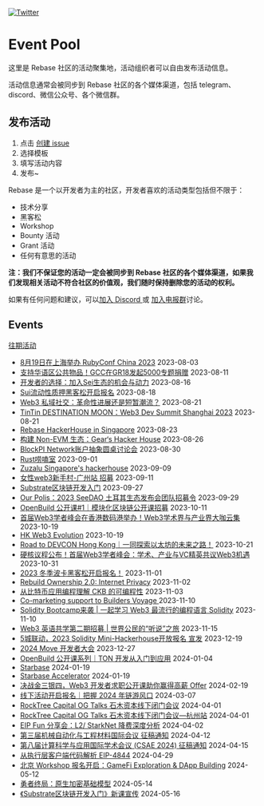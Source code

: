 [![Twitter](https://img.shields.io/twitter/url?label=Rebase&url=https%3A%2F%2Ftwitter.com%2FRebaseCommunity)](https://twitter.com/RebaseCommunity)

# Event Pool

这里是 Rebase 社区的活动聚集地，活动组织者可以自由发布活动信息。

活动信息通常会被同步到 Rebase 社区的各个媒体渠道，包括 telegram、discord、微信公众号、各个微信群。

## 发布活动

1. 点击 [创建 issue](https://github.com/rebase-network/event-pool/issues/new/choose)
2. 选择模板
3. 填写活动内容
4. 发布~

Rebase 是一个以开发者为主的社区，开发者喜欢的活动类型包括但不限于：

- 技术分享
- 黑客松
- Workshop
- Bounty 活动
- Grant 活动
- 任何有意思的活动

**注：我们不保证您的活动一定会被同步到 Rebase 社区的各个媒体渠道，如果我们发现相关活动不符合社区的价值观，我们随时保持删除您的活动的权利。**

如果有任何问题和建议，可以[加入 Discord ](https://discord.gg/c6BfH8JQn6) 或 [加入电报群](https://t.me/rebasenetwork)讨论。

## Events

[往期活动](./events.md)

- [8月19日在上海举办 RubyConf China 2023](https://github.com/rebase-network/event-pool/issues/136) 2023-08-03
- [支持华语区公共物品！GCC在GR18发起5000专题捐赠](https://github.com/rebase-network/event-pool/issues/137) 2023-08-11
- [开发者的选择：加入Sei生态的机会与动力](https://github.com/rebase-network/event-pool/issues/138) 2023-08-16
- [Sui流动性质押黑客松开启报名](https://github.com/rebase-network/event-pool/issues/139) 2023-08-18
- [Web3 私域社交：革命性进展还是短暂潮流？](https://github.com/rebase-network/event-pool/issues/140) 2023-08-21
- [TinTin DESTINATION MOON：Web3 Dev Summit Shanghai 2023](https://github.com/rebase-network/event-pool/issues/141) 2023-08-21
- [Rebase HackerHouse in Singapore](https://github.com/rebase-network/event-pool/issues/142) 2023-08-23
- [构建 Non-EVM 生态：Gear‘s Hacker House](https://github.com/rebase-network/event-pool/issues/143) 2023-08-26
- [BlockPI Network账户抽象圆桌讨论会](https://github.com/rebase-network/event-pool/issues/144) 2023-08-30
- [Rust唠嗑室](https://github.com/rebase-network/event-pool/issues/145) 2023-09-01
- [Zuzalu Singapore's hackerhouse](https://github.com/rebase-network/event-pool/issues/146) 2023-09-09
- [女性web3新手村-广州站 招募](https://github.com/rebase-network/event-pool/issues/147) 2023-09-11
- [Substrate区块链开发入门](https://github.com/rebase-network/event-pool/issues/148) 2023-09-27
- [Our Polis：2023 SeeDAO 土耳其生态发布会团队招募令](https://github.com/rebase-network/event-pool/issues/149) 2023-09-29
- [OpenBuild 公开课#1｜模块化区块链公开课招募](https://github.com/rebase-network/event-pool/issues/150) 2023-10-11
- [首届Web3学者峰会在香港数码港举办！Web3学术界与产业界大咖云集](https://github.com/rebase-network/event-pool/issues/151) 2023-10-19
- [HK Web3 Evolution](https://github.com/rebase-network/event-pool/issues/152) 2023-10-19
- [Road to DEVCON Hong Kong｜一同探索以太坊的未来之路！](https://github.com/rebase-network/event-pool/issues/153) 2023-10-21
- [硬核议程公布！首届Web3学者峰会：学术、产业与VC精英共议Web3机遇](https://github.com/rebase-network/event-pool/issues/154) 2023-10-31
- [2023 冬季波卡黑客松开启报名！](https://github.com/rebase-network/event-pool/issues/155) 2023-11-01
- [Rebuild Ownership 2.0: Internet Privacy](https://github.com/rebase-network/event-pool/issues/156) 2023-11-02
- [从比特币应用编程理解 CKB 的可编程性](https://github.com/rebase-network/event-pool/issues/157) 2023-11-03
- [Co-marketing support to Builders Voyage ](https://github.com/rebase-network/event-pool/issues/158) 2023-11-10
- [Solidity Bootcamp来袭 | 一起学习 Web3 最流行的编程语言 Solidity](https://github.com/rebase-network/event-pool/issues/159) 2023-11-10
- [Web3 英语共学第二期招募 | 世界公民的“听说”之旅](https://github.com/rebase-network/event-pool/issues/160) 2023-11-15
- [5城联动，2023 Solidity Mini-Hackerhouse开放报名 宣发](https://github.com/rebase-network/event-pool/issues/161) 2023-12-19
- [2024 Move 开发者大会](https://github.com/rebase-network/event-pool/issues/162) 2023-12-27
- [OpenBuild 公开课系列｜TON 开发从入门到应用](https://github.com/rebase-network/event-pool/issues/163) 2024-01-04
- [Starbase](https://github.com/rebase-network/event-pool/issues/164) 2024-01-19
- [Starbase Accelerator](https://github.com/rebase-network/event-pool/issues/165) 2024-01-19
- [决战金三银四，Web3 开发者求职公开课助你赢得高薪 Offer](https://github.com/rebase-network/event-pool/issues/166) 2024-02-19
- [线下活动开启报名｜把握 2024 年链游风口](https://github.com/rebase-network/event-pool/issues/167) 2024-03-07
- [RockTree Capital OG Talks 石木资本线下闭门会议](https://github.com/rebase-network/event-pool/issues/168) 2024-04-01
- [RockTree Capital OG Talks 石木资本线下闭门会议—杭州站](https://github.com/rebase-network/event-pool/issues/169) 2024-04-01
- [EIP Fun 分享会：L2/ StarkNet 降费深度分析](https://github.com/rebase-network/event-pool/issues/170) 2024-04-02
- [第三届机械自动化与工程材料国际会议 征稿通知](https://github.com/rebase-network/event-pool/issues/171) 2024-04-12
- [第八届计算科学与应用国际学术会议 (CSAE 2024)  征稿通知](https://github.com/rebase-network/event-pool/issues/172) 2024-04-15
- [从执行层客户端代码解析 EIP-4844](https://github.com/rebase-network/event-pool/issues/173) 2024-04-29
- [北京 Workshop 报名开启：GameFi Exploration & DApp Building](https://github.com/rebase-network/event-pool/issues/174) 2024-05-12
- [勇者终局：原生加密基础模型](https://github.com/rebase-network/event-pool/issues/175) 2024-05-14
- [《Substrate区块链开发入门》新课宣传](https://github.com/rebase-network/event-pool/issues/176) 2024-05-16
